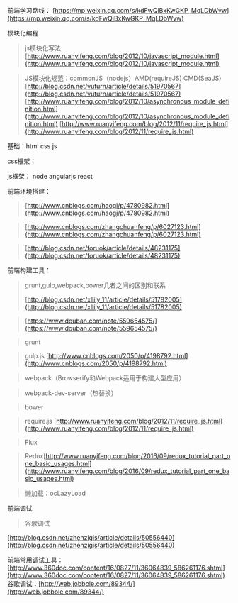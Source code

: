 前端学习路线：
[https://mp.weixin.qq.com/s/kdFwQiBxKwGKP_MqLDbWvw](https://mp.weixin.qq.com/s/kdFwQiBxKwGKP_MqLDbWvw)

模块化编程
> js模块化写法
> [http://www.ruanyifeng.com/blog/2012/10/javascript_module.html](http://www.ruanyifeng.com/blog/2012/10/javascript_module.html)

> JS模块化规范：commonJS（nodejs）AMD(requireJS) CMD(SeaJS)
[http://blog.csdn.net/vuturn/article/details/51970567](http://blog.csdn.net/vuturn/article/details/51970567)
[http://www.ruanyifeng.com/blog/2012/10/asynchronous_module_definition.html](http://www.ruanyifeng.com/blog/2012/10/asynchronous_module_definition.html)
[http://www.ruanyifeng.com/blog/2012/11/require_js.html](http://www.ruanyifeng.com/blog/2012/11/require_js.html)

基础：html css js

css框架：

js框架： node angularjs react

前端环境搭建：
> [http://www.cnblogs.com/haogj/p/4780982.html](http://www.cnblogs.com/haogj/p/4780982.html)


> [http://www.cnblogs.com/zhangchuanfeng/p/6027123.html](http://www.cnblogs.com/zhangchuanfeng/p/6027123.html)

> [http://blog.csdn.net/foruok/article/details/48231175](http://blog.csdn.net/foruok/article/details/48231175)

前端构建工具：
> grunt,gulp,webpack,bower几者之间的区别和联系
> 
> [http://blog.csdn.net/xllily_11/article/details/51782005](http://blog.csdn.net/xllily_11/article/details/51782005)

> [https://www.douban.com/note/559654575/](https://www.douban.com/note/559654575/)


> grunt 


> gulp.js
[http://www.cnblogs.com/2050/p/4198792.html](http://www.cnblogs.com/2050/p/4198792.html)

> webpack（Browserify和Webpack适用于构建大型应用）

> webpack-dev-server（热替换）

> bower 

> require.js
> [http://www.ruanyifeng.com/blog/2012/11/require_js.html](http://www.ruanyifeng.com/blog/2012/11/require_js.html)

> Flux

> Redux[http://www.ruanyifeng.com/blog/2016/09/redux_tutorial_part_one_basic_usages.html](http://www.ruanyifeng.com/blog/2016/09/redux_tutorial_part_one_basic_usages.html)

> 懒加载：ocLazyLoad

前端调试

> 谷歌调试

[http://blog.csdn.net/zhenzigis/article/details/50556440](http://blog.csdn.net/zhenzigis/article/details/50556440)

前端常用调试工具：[http://www.360doc.com/content/16/0827/11/36064839_586261176.shtml](http://www.360doc.com/content/16/0827/11/36064839_586261176.shtml)
谷歌调试：[http://web.jobbole.com/89344/](http://web.jobbole.com/89344/)
